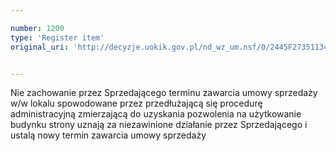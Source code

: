 ```yaml
---

number: 1200
type: 'Register item'
original_uri: 'http://decyzje.uokik.gov.pl/nd_wz_um.nsf/0/2445F27351134313C125731D0037B0A6?OpenDocument'


---
```


Nie zachowanie przez Sprzedającego terminu zawarcia umowy sprzedaży w/w lokalu spowodowane przez przedłużającą się procedurę administracyjną zmierzającą do uzyskania pozwolenia na użytkowanie budynku strony uznają za niezawinione działanie przez Sprzedającego i ustalą nowy termin zawarcia umowy sprzedaży
